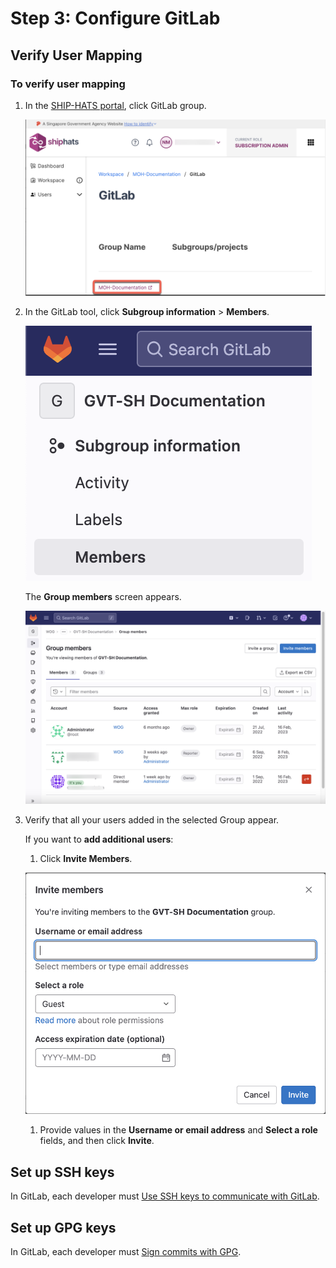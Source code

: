 # Step 3: Configure GitLab

## Verify User Mapping

### To verify user mapping

1. In the [SHIP-HATS portal](https://portal.ship.gov.sg/), click GitLab group.

    ![GitLab added](./images/gitlab-added.png)    

1. In the GitLab tool, click **Subgroup information** > **Members**.

    ![GitLab members](./images/gitlab-members.png ':size=50%')

    The **Group members** screen appears. 

    ![GitLab Group Members](./images/gitlab-group-members.png)

1. Verify that all your users added in the selected Group appear. 

    If you want to **add additional users**:

    1. Click **Invite Members**.

    ![Invite Members](./images/gitlab-invite-members.png ':size=80%')

    1. Provide values in the **Username or email address** and **Select a role** fields, and then click **Invite**. 

## Set up SSH keys

In GitLab, each developer must [Use SSH keys to communicate with GitLab](https://docs.gitlab.com/ee/user/ssh.html).

## Set up GPG keys	

In GitLab, each developer must [Sign commits with GPG](https://docs.gitlab.com/ee/user/project/repository/gpg_signed_commits/).
